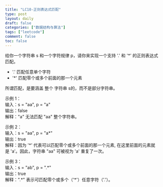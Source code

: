 ```yaml
---
title: "LC10-正则表达式匹配"
type: post
layout: daily
draft: false
categories: ["数据结构与算法"]
tags: ["leetcode"]
comment: false
toc: false
---
```


给你一个字符串 s 和一个字符规律 p，请你来实现一个支持 '.' 和 '*' 的正则表达式匹配。

- '.' 匹配任意单个字符
- '*' 匹配零个或多个前面的那一个元素

所谓匹配，是要涵盖 整个 字符串 s的，而不是部分字符串。

 
示例 1：\
输入：s = "aa", p = "a"\
输出：false\
解释："a" 无法匹配 "aa" 整个字符串。

示例 2：\
输入：s = "aa", p = "a\*"\
输出：true\
解释：因为 '*' 代表可以匹配零个或多个前面的那一个元素, 在这里前面的元素就是 'a'。因此，字符串 "aa" 可被视为 'a' 重复了一次。

示例 3：\
输入：s = "ab", p = ".\*"\
输出：true\
解释：".\*" 表示可匹配零个或多个（'*'）任意字符（'.'）。
